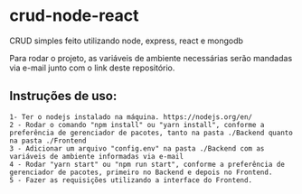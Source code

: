 # crud-node-react
CRUD simples feito utilizando node, express, react e mongodb




Para rodar o projeto, as variáveis de ambiente necessárias serão mandadas via e-mail junto com o link deste repositório.


## Instruções de uso:
    1- Ter o nodejs instalado na máquina. https://nodejs.org/en/
    2 - Rodar o comando "npm install" ou "yarn install", conforme a preferência de gerenciador de pacotes, tanto na pasta ./Backend quanto na pasta ./Frontend
    3 - Adicionar um arquivo "config.env" na pasta ./Backend com as variáveis de ambiente informadas via e-mail
    4 - Rodar "yarn start" ou "npm run start", conforme a preferência de gerenciador de pacotes, primeiro no Backend e depois no Frontend.
    5 - Fazer as requisições utilizando a interface do Frontend.
